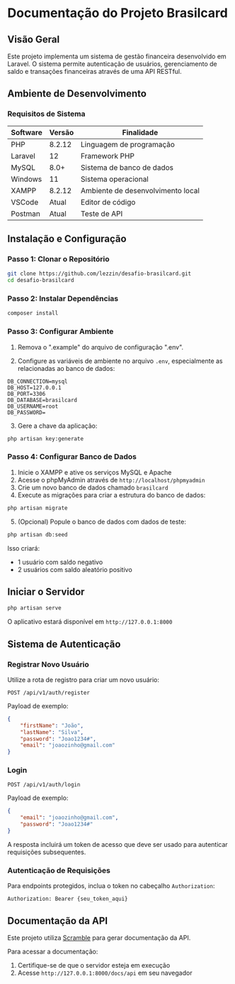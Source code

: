 # Documentação do Projeto Brasilcard

## Visão Geral

Este projeto implementa um sistema de gestão financeira desenvolvido em Laravel. O sistema permite autenticação de usuários, gerenciamento de saldo e transações financeiras através de uma API RESTful.

## Ambiente de Desenvolvimento

### Requisitos de Sistema

| Software | Versão | Finalidade                        |
| -------- | ------ | --------------------------------- |
| PHP      | 8.2.12 | Linguagem de programação          |
| Laravel  | 12     | Framework PHP                     |
| MySQL    | 8.0+   | Sistema de banco de dados         |
| Windows  | 11     | Sistema operacional               |
| XAMPP    | 8.2.12 | Ambiente de desenvolvimento local |
| VSCode   | Atual  | Editor de código                  |
| Postman  | Atual  | Teste de API                      |

## Instalação e Configuração

### Passo 1: Clonar o Repositório

```sh
git clone https://github.com/lezzin/desafio-brasilcard.git
cd desafio-brasilcard
```

### Passo 2: Instalar Dependências

```sh
composer install
```

### Passo 3: Configurar Ambiente

1. Remova o ".example" do arquivo de configuração ".env".

2. Configure as variáveis de ambiente no arquivo `.env`, especialmente as relacionadas ao banco de dados:

```
DB_CONNECTION=mysql
DB_HOST=127.0.0.1
DB_PORT=3306
DB_DATABASE=brasilcard
DB_USERNAME=root
DB_PASSWORD=
```

3. Gere a chave da aplicação:

```sh
php artisan key:generate
```

### Passo 4: Configurar Banco de Dados

1. Inicie o XAMPP e ative os serviços MySQL e Apache
2. Acesse o phpMyAdmin através de `http://localhost/phpmyadmin`
3. Crie um novo banco de dados chamado `brasilcard`
4. Execute as migrações para criar a estrutura do banco de dados:

```sh
php artisan migrate
```

5. (Opcional) Popule o banco de dados com dados de teste:

```sh
php artisan db:seed
```

Isso criará:

-   1 usuário com saldo negativo
-   2 usuários com saldo aleatório positivo

## Iniciar o Servidor

```sh
php artisan serve
```

O aplicativo estará disponível em `http://127.0.0.1:8000`

## Sistema de Autenticação

### Registrar Novo Usuário

Utilize a rota de registro para criar um novo usuário:

```
POST /api/v1/auth/register
```

Payload de exemplo:

```json
{
    "firstName": "João",
    "lastName": "Silva",
    "password": "Joao1234#",
    "email": "joaozinho@gmail.com"
}
```

### Login

```
POST /api/v1/auth/login
```

Payload de exemplo:

```json
{
    "email": "joaozinho@gmail.com",
    "password": "Joao1234#"
}
```

A resposta incluirá um token de acesso que deve ser usado para autenticar requisições subsequentes.

### Autenticação de Requisições

Para endpoints protegidos, inclua o token no cabeçalho `Authorization`:

```
Authorization: Bearer {seu_token_aqui}
```

## Documentação da API

Este projeto utiliza [Scramble](https://scramble.dedoc.co/) para gerar documentação da API.

Para acessar a documentação:

1. Certifique-se de que o servidor esteja em execução
2. Acesse `http://127.0.0.1:8000/docs/api` em seu navegador
